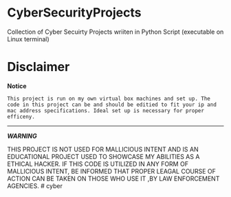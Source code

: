 # CyberSecurityProjects
Collection of Cyber Secuirty Projects wriiten in Python Script (executable on Linux terminal)


# Disclaimer
**Notice**

    This project is run on my own virtual box machines and set up. The code in this project can be and should be editied to fit your ip and mac address specifications. Ideal set up is necessary for proper efficeny.
---
***WARNING***

THIS PROJECT IS NOT USED FOR MALLICIOUS INTENT AND IS AN EDUCATIONAL PROJECT USED TO SHOWCASE MY ABILITIES AS A ETHICAL HACKER.
IF THIS CODE IS UTILIZED IN ANY FORM OF MALLICIOUS INTENT, BE INFORMED THAT PROPER LEAGAL COURSE OF ACTION CAN BE TAKEN ON THOSE WHO USE IT ,BY LAW ENFORCEMENT AGENCIES.
#   c y b e r  
 